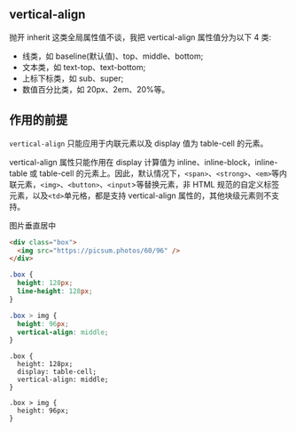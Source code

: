 ## vertical-align

抛开 inherit 这类全局属性值不谈，我把 vertical-align 属性值分为以下 4 类:

- 线类，如 baseline(默认值)、top、middle、bottom;
- 文本类，如 text-top、text-bottom;
- 上标下标类，如 sub、super;
- 数值百分比类，如 20px、2em、20%等。

## 作用的前提

`vertical-align` 只能应用于内联元素以及 display 值为 table-cell 的元素。

vertical-align 属性只能作用在 display 计算值为 inline、inline-block，inline-table 或 table-cell 的元素上。因此，默认情况下，`<span>`、`<strong>`、`<em>`等内联元素，`<img>`、`<button>`、`<input`>等替换元素，非 HTML 规范的自定义标签 元素，以及`<td>`单元格，都是支持 vertical-align 属性的，其他块级元素则不支持。

图片垂直居中

```html
<div class="box">
  <img src="https://picsum.photos/60/96" />
</div>
```

<demo1 />

```css {3}
.box {
  height: 128px;
  line-height: 128px;
}

.box > img {
  height: 96px;
  vertical-align: middle;
}
```

<demo2 />

```css{3,4}
.box {
  height: 128px;
  display: table-cell;
  vertical-align: middle;
}

.box > img {
  height: 96px;
}
```

 <demo3 />

<script setup>
 
  import demo1 from './demos/demo1.vue'
  import demo2 from './demos/demo2.vue'
  import demo3 from './demos/demo3.vue'
</script>
